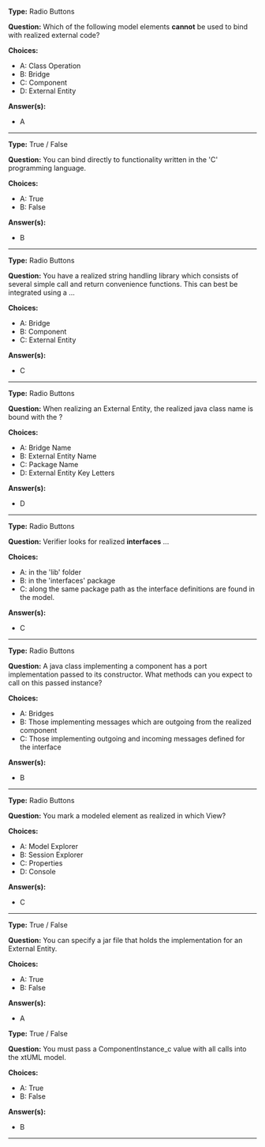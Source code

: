 __Type:__ Radio Buttons

__Question:__ Which of the following model elements **cannot** be used to bind with realized external code?

__Choices:__
  - A: Class Operation
  - B: Bridge
  - C: Component
  - D: External Entity

__Answer(s):__
  - A

----

__Type:__ True / False 

__Question:__ You can bind directly to functionality written in the 'C' programming language.

__Choices:__
  - A: True
  - B: False
  
__Answer(s):__
  - B

----

__Type:__ Radio Buttons

__Question:__ You have a realized string handling library which consists of several simple call and return convenience functions. This can best be integrated using a ...

__Choices:__
  - A:  Bridge
  - B:  Component
  - C:  External Entity
  
__Answer(s):__
  - C
  
----

__Type:__ Radio Buttons

__Question:__ When realizing an External Entity, the realized java class name is bound with the ?

__Choices:__ 
  - A: Bridge Name
  - B: External Entity Name
  - C: Package Name
  - D: External Entity Key Letters

__Answer(s):__
  - D

----
  
__Type:__ Radio Buttons
 
__Question:__ Verifier looks for realized **interfaces** ...

__Choices:__
  - A: in the 'lib' folder
  - B: in the 'interfaces' package
  - C: along the same package path as the interface definitions are found in the model.
  
__Answer(s):__
  - C
  
----
  
__Type:__ Radio Buttons
 
__Question:__ A java class implementing a component has a port implementation passed to its constructor. What methods can you expect to call on this passed instance?

__Choices:__
  - A: Bridges
  - B: Those implementing messages which are outgoing from the realized component
  - C: Those implementing outgoing and incoming messages defined for the interface

__Answer(s):__
  - B
  
----
  
__Type:__ Radio Buttons
 
__Question:__ You mark a modeled element as realized in which View?

__Choices:__
  - A: Model Explorer
  - B: Session Explorer
  - C: Properties
  - D: Console

__Answer(s):__
  - C

----
  
__Type:__ True / False
 
__Question:__ You can specify a jar file that holds the implementation for an External Entity.

__Choices:__
  - A: True
  - B: False

__Answer(s):__
  - A
  
  
__Type:__ True / False
 
__Question:__ You must pass a ComponentInstance_c value with all calls into the xtUML model.

__Choices:__
  - A: True
  - B: False

__Answer(s):__
  - B
  
----
